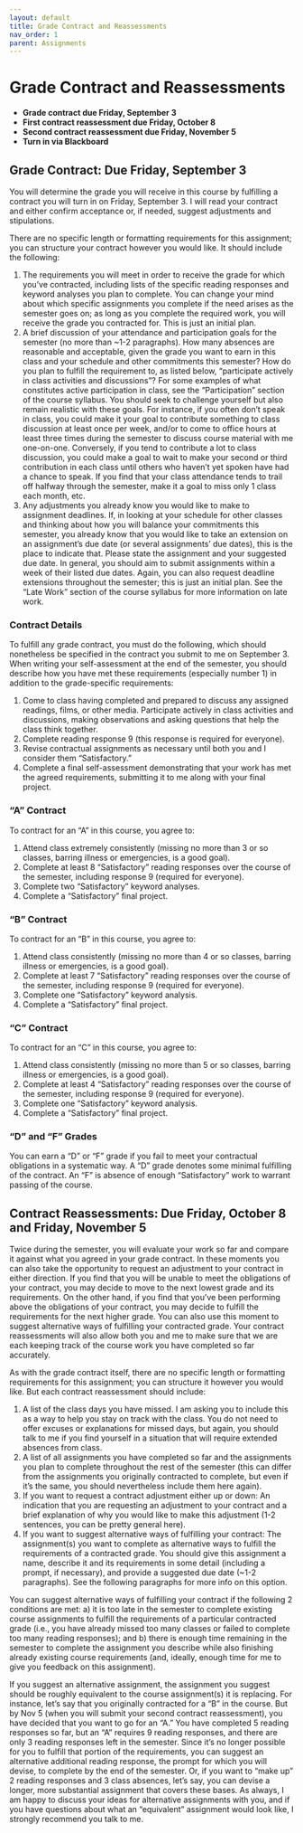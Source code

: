 ```yaml
---
layout: default
title: Grade Contract and Reassessments
nav_order: 1
parent: Assignments
---
```

# Grade Contract and Reassessments
* **Grade contract due Friday, September 3**
* **First contract reassessment due Friday, October 8**
* **Second contract reassessment due Friday, November 5**
* **Turn in via Blackboard**

## Grade Contract: Due Friday, September 3
You will determine the grade you will receive in this course by fulfilling a contract you will turn in on Friday, September 3. I will read your contract and either confirm acceptance or, if needed, suggest adjustments and stipulations.

There are no specific length or formatting requirements for this assignment; you can structure your contract however you would like. It should include the following:

1.	The requirements you will meet in order to receive the grade for which you’ve contracted, including lists of the specific reading responses and keyword analyses you plan to complete. You can change your mind about which specific assignments you complete if the need arises as the semester goes on; as long as you complete the required work, you will receive the grade you contracted for. This is just an initial plan.
2.	A brief discussion of your attendance and participation goals for the semester (no more than ~1-2 paragraphs). How many absences are reasonable and acceptable, given the grade you want to earn in this class and your schedule and other commitments this semester? How do you plan to fulfill the requirement to, as listed below, “participate actively in class activities and discussions”? For some examples of what constitutes active participation in class, see the “Participation” section of the course syllabus. You should seek to challenge yourself but also remain realistic with these goals. For instance, if you often don’t speak in class, you could make it your goal to contribute something to class discussion at least once per week, and/or to come to office hours at least three times during the semester to discuss course material with me one-on-one. Conversely, if you tend to contribute a lot to class discussion, you could make a goal to wait to make your second or third contribution in each class until others who haven’t yet spoken have had a chance to speak. If you find that your class attendance tends to trail off halfway through the semester, make it a goal to miss only 1 class each month, etc.
3.	Any adjustments you already know you would like to make to assignment deadlines. If, in looking at your schedule for other classes and thinking about how you will balance your commitments this semester, you already know that you would like to take an extension on an assignment’s due date (or several assignments’ due dates), this is the place to indicate that. Please state the assignment and your suggested due date. In general, you should aim to submit assignments within a week of their listed due dates. Again, you can also request deadline extensions throughout the semester; this is just an initial plan. See the “Late Work” section of the course syllabus for more information on late work.

### Contract Details
To fulfill any grade contract, you must do the following, which should nonetheless be specified in the contract you submit to me on September 3. When writing your self-assessment at the end of the semester, you should describe how you have met these requirements (especially number 1) in addition to the grade-specific requirements:

1.	Come to class having completed and prepared to discuss any assigned readings, films, or other media. Participate actively in class activities and discussions, making observations and asking questions that help the class think together.
2.	Complete reading response 9 (this response is required for everyone).
3.	Revise contractual assignments as necessary until both you and I consider them “Satisfactory.”
4.	Complete a final self-assessment demonstrating that your work has met the agreed requirements, submitting it to me along with your final project.

### “A” Contract
To contract for an “A” in this course, you agree to:

1.	Attend class extremely consistently (missing no more than 3 or so classes, barring illness or emergencies, is a good goal).
2.	Complete at least 8 “Satisfactory” reading responses over the course of the semester, including response 9 (required for everyone).
3.	Complete two “Satisfactory” keyword analyses.
4.	Complete a “Satisfactory” final project.

### “B” Contract
To contract for an “B” in this course, you agree to:

1.	Attend class consistently (missing no more than 4 or so classes, barring illness or emergencies, is a good goal).
2.	Complete at least 7 “Satisfactory” reading responses over the course of the semester, including response 9 (required for everyone).
3.	Complete one “Satisfactory” keyword analysis.
4.	Complete a “Satisfactory” final project.

### “C” Contract
To contract for an “C” in this course, you agree to:

1.	Attend class consistently (missing no more than 5 or so classes, barring illness or emergencies, is a good goal).
2.	Complete at least 4 “Satisfactory” reading responses over the course of the semester, including response 9 (required for everyone).
3.	Complete one “Satisfactory” keyword analysis.
4.	Complete a “Satisfactory” final project.

### “D” and “F” Grades
You can earn a “D” or “F” grade if you fail to meet your contractual obligations in a systematic way. A “D” grade denotes some minimal fulfilling of the contract. An “F” is absence of enough “Satisfactory” work to warrant passing of the course.

## Contract Reassessments: Due Friday, October 8 and Friday, November 5
Twice during the semester, you will evaluate your work so far and compare it against what you agreed in your grade contract. In these moments you can also take the opportunity to request an adjustment to your contract in either direction. If you find that you will be unable to meet the obligations of your contract, you may decide to move to the next lowest grade and its requirements. On the other hand, if you find that you’ve been performing above the obligations of your contract, you may decide to fulfill the requirements for the next higher grade. You can also use this moment to suggest alternative ways of fulfilling your contracted grade. Your contract reassessments will also allow both you and me to make sure that we are each keeping track of the course work you have completed so far accurately.

As with the grade contract itself, there are no specific length or formatting requirements for this assignment; you can structure it however you would like. But each contract reassessment should include:

1.	A list of the class days you have missed. I am asking you to include this as a way to help you stay on track with the class. You do not need to offer excuses or explanations for missed days, but again, you should talk to me if you find yourself in a situation that will require extended absences from class.
2.	A list of all assignments you have completed so far and the assignments you plan to complete throughout the rest of the semester (this can differ from the assignments you originally contracted to complete, but even if it’s the same, you should nevertheless include them here again).
3.	If you want to request a contract adjustment either up or down: An indication that you are requesting an adjustment to your contract and a brief explanation of why you would like to make this adjustment (1-2 sentences, you can be pretty general here).
4.	If you want to suggest alternative ways of fulfilling your contract: The assignment(s) you want to complete as alternative ways to fulfill the requirements of a contracted grade. You should give this assignment a name, describe it and its requirements in some detail (including a prompt, if necessary), and provide a suggested due date (~1-2 paragraphs). See the following paragraphs for more info on this option.

You can suggest alternative ways of fulfilling your contract if the following 2 conditions are met: a) it is too late in the semester to complete existing course assignments to fulfill the requirements of a particular contracted grade (i.e., you have already missed too many classes or failed to complete too many reading responses); and b) there is enough time remaining in the semester to complete the assignment you describe while also finishing already existing course requirements (and, ideally, enough time for me to give you feedback on this assignment).

If you suggest an alternative assignment, the assignment you suggest should be roughly equivalent to the course assignment(s) it is replacing. For instance, let’s say that you originally contracted for a “B” in the course. But by Nov 5 (when you will submit your second contract reassessment), you have decided that you want to go for an “A.” You have completed 5 reading responses so far, but an “A” requires 9 reading responses, and there are only 3 reading responses left in the semester. Since it’s no longer possible for you to fulfill that portion of the requirements, you can suggest an alternative additional reading response, the prompt for which you will devise, to complete by the end of the semester. Or, if you want to “make up” 2 reading responses and 3 class absences, let’s say, you can devise a longer, more substantial assignment that covers these bases. As always, I am happy to discuss your ideas for alternative assignments with you, and if you have questions about what an “equivalent” assignment would look like, I strongly recommend you talk to me.
